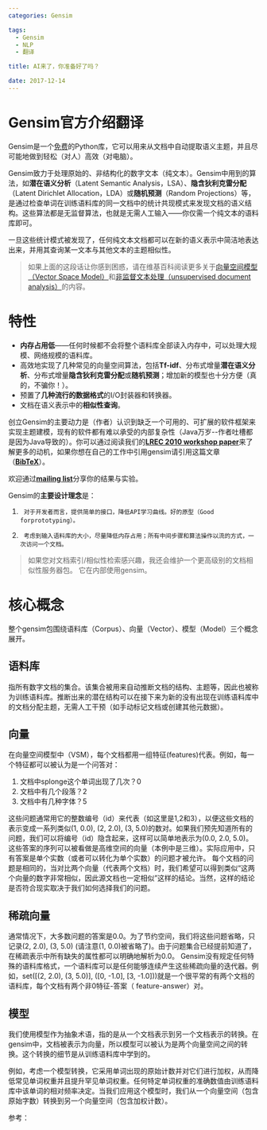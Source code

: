 ```yaml
---
categories: Gensim

tags: 
  - Gensim
  - NLP
  - 翻译

title: AI来了，你准备好了吗？

date: 2017-12-14
---
```

# Gensim官方介绍翻译

Gensim是一个[免费](http://radimrehurek.com/gensim/intro.html#availability)的Python库，它可以用来从文档中自动提取语义主题，并且尽可能地做到轻松（对人）高效（对电脑）。

Gensim致力于处理原始的、非结构化的数字文本（纯文本）。Gensim中用到的算法，如**潜在语义分析**（Latent Semantic Analysis，LSA）、**隐含狄利克雷分配**（Latent Dirichlet Allocation，LDA）或**随机预测**（Random Projections）等，是通过检查单词在训练语料库的同一文档中的统计共现模式来发现文档的语义结构。这些算法都是无监督算法，也就是无需人工输入——你仅需一个纯文本的语料库即可。

一旦这些统计模式被发现了，任何纯文本文档都可以在新的语义表示中简洁地表达出来，并用其查询某一文本与其他文本的主题相似性。

> 如果上面的这段话让你感到困惑，请在维基百科阅读更多关于[向量空间模型（](http://en.wikipedia.org/wiki/Vector_space_model)[Vector Space Model](http://en.wikipedia.org/wiki/Vector_space_model)[）](http://en.wikipedia.org/wiki/Vector_space_model)和[非监督文本处理（](http://en.wikipedia.org/wiki/Latent_semantic_indexing)[unsupervised document analysis](http://en.wikipedia.org/wiki/Latent_semantic_indexing)[）](http://en.wikipedia.org/wiki/Latent_semantic_indexing)的内容。

# 特性

- **内存占用低**——任何时候都不会将整个语料库全部读入内存中，可以处理大规模、网络规模的语料库。
- 高效地实现了几种常见的向量空间算法，包括**Tf-idf**、分布式增量**潜在语义分析**、分布式增量**隐含狄利克雷分配**或**随机预测**；增加新的模型也十分方便（真的，不骗你！）。
- 预置了**几种流行的数据格式**的I/O封装器和转换器。
- 文档在语义表示中的**相似性查询**。

创立Gensim的主要动力是（作者）认识到缺乏一个可用的、可扩展的软件框架来实现主题建模，现有的软件都有难以承受的内部复杂性（Java万岁--作者吐槽都是因为Java导致的）。你可以通过阅读我们的[**LREC 2010 workshop paper**](http://radimrehurek.com/gensim/lrec2010_final.pdf)来了解更多的动机，如果你想在自己的工作中引用gensim请引用这篇文章（[**BibTeX**](http://radimrehurek.com/gensim/bibtex_gensim.bib)）。

欢迎通过[**mailing list**](https://groups.google.com/group/gensim)分享你的结果与实验。

Gensim的**主要设计理念**是：

1.      对于开发者而言，提供简单的接口，降低API学习曲线。好的原型（Good forprototyping）。
2.      考虑到输入语料库的大小，尽量降低内存占用；所有中间步骤和算法操作以流的方式，一次访问一个文档。

> 如果您对文档索引/相似性检索感兴趣，我还会维护一个更高级别的文档相似性服务器包。 它在内部使用gensim。

# 核心概念

整个gensim包围绕语料库（Corpus）、向量（Vector）、模型（Model）三个概念展开。

## 语料库

指所有数字文档的集合。该集合被用来自动推断文档的结构、主题等，因此也被称为训练语料库。推断出来的潜在结构可以在接下来为新的没有出现在训练语料库中的文档分配主题，无需人工干预（如手动标记文档或创建其他元数据）。

## 向量

在向量空间模型中（VSM），每个文档都用一组特征(features)代表。例如，每一个特征都可以被认为是一个问答对：

1. 文档中splonge这个单词出现了几次？0
2. 文档中有几个段落？2
3. 文档中有几种字体？5

这些问题通常用它的整数编号（id）来代表（如这里是1,2和3），以便这些文档的表示变成一系列类似(1, 0.0), (2, 2.0), (3, 5.0)的数对。如果我们预先知道所有的问题，我们可以将编号（id）隐含起来，这样可以简单地表示为(0.0, 2.0, 5.0)。这些答案的序列可以被看做是高维空间的向量（本例中是三维）。实际应用中，只有答案是单个实数（或者可以转化为单个实数）的问题才被允许。
每个文档的问题是相同的，当对比两个向量（代表两个文档）时，我们希望可以得到类似“这两个向量的数字非常相似，因此源文档也一定相似”这样的结论。当然，这样的结论是否符合现实取决于我们如何选择我们的问题。

## 稀疏向量

通常情况下，大多数问题的答案是0.0。为了节约空间，我们将这些问题省略，只记录(2, 2.0), (3, 5.0) (请注意(1, 0.0)被省略了)。由于问题集合已经提前知道了，在稀疏表示中所有缺失的属性都可以明确地解析为0.0。
Gensim没有规定任何特殊的语料库格式，一个语料库可以是任何能够连续产生这些稀疏向量的迭代器。例如，set([(2, 2.0), (3, 5.0)], ([0, -1.0], [3, -1.0]))就是一个很平常的有两个文档的语料库，每个文档有两个非0特征-答案（ feature-answer）对。

## 模型

我们使用模型作为抽象术语，指的是从一个文档表示到另一个文档表示的转换。在gensim中，文档被表示为向量，所以模型可以被认为是两个向量空间之间的转换。这个转换的细节是从训练语料库中学到的。

例如，考虑一个模型转换，它采用单词出现的原始计数并对它们进行加权，从而降低常见单词权重并且提升罕见单词权重。任何特定单词权重的准确数值由训练语料库中该单词的相对频率决定。当我们应用这个模型时，我们从一个向量空间（包含原始字数）转换到另一个向量空间（包含加权计数）。


参考：

[1]: http://blog.csdn.net/questionfish/article/details/46715795	"Gensim官方介绍翻译"



